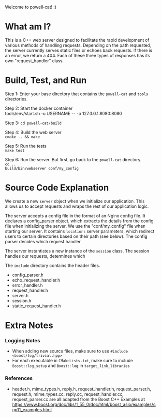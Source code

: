 Welcome to powell-cat! :)

# What am I?
This is a C++ web server designed to facilitate the rapid development of various methods of handling requests. Depending on the path requested, the server currently serves static files or echoes back requests. If there is an error, we return a 404. Each of these three types of responses has its own "request_handler" class. 

# Build, Test, and Run
Step 1: Enter your base directory that contains the `powell-cat` and `tools` directories. 

Step 2: Start the docker container       
tools/env/start.sh -u USERNAME  -- -p    127.0.0.1:8080:8080   

Step 3: `cd powell-cat/build`   

Step 4: Build the web server   
`cmake .. && make`   

Step 5: Run the tests   
`make test`  

Step 6: Run the server. But first, go back to the `powell-cat` directory.   
`cd ..`    
`build/bin/webserver conf/my_config`


# Source Code Explanation
We create a new `server` object when we initialize our application. This allows us to accept requests and wraps the rest of our application logic.  

The server accepts a config file in the format of an Nginx config file. It declares a config_parser object, which extracts the details from the config file when initializing the server. We use the "conf/my_config" file when starting our server. It contains `locations` server parameters, which redirect users to certain directories based on their path (see below). The config parser decides which request handler 

The server instantiates a new instance of the `session` class. The session handles our requests, determines which 


The `include` directory contains the header files.   
* config_parser.h
* echo_request_handler.h
* error_handler.h
* request_handler.h
* server.h
* session.h
* static_request_handler.h

# Extra Notes
### Logging Notes
- When adding new source files, make sure to use `#include <boost/log/trivial.hpp>`
- For each executable in `CMakeLists.txt`, make sure to include `Boost::log_setup` and `Boost::log` in `target_link_libraries`

### References
- header.h, mime_types.h, reply.h, request_handler.h, request_parser.h, request.h, mime_types.cc, reply.cc, request_handler.cc, request_parser.cc 
  are all adapted from the Boost C++ Examples at https://www.boost.org/doc/libs/1_55_0/doc/html/boost_asio/examples/cpp11_examples.html